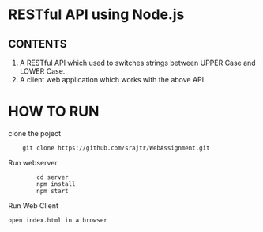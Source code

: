 # **RESTful API using Node.js**

## **CONTENTS**

 1. A RESTful API which used to switches strings between UPPER Case  and LOWER Case.
 2. A client web application which works with the above API




# HOW TO RUN
clone  the poject
		
		git clone https://github.com/srajtr/WebAssignment.git

Run webserver
			
			cd server
			npm install	
			npm start
Run Web Client

	open index.html in a browser
	




